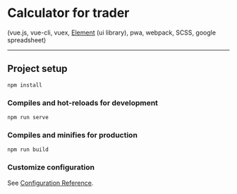 # Calculator for trader

(vue.js, vue-cli, vuex, [Element](https://github.com/ElemeFE/element) (ui library), pwa, webpack, SCSS, google spreadsheet)

---
## Project setup
```
npm install
```

### Compiles and hot-reloads for development
```
npm run serve
```

### Compiles and minifies for production
```
npm run build
```

### Customize configuration
See [Configuration Reference](https://cli.vuejs.org/config/).

